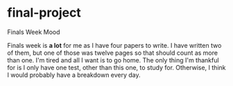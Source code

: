 # final-project

Finals Week Mood

Finals week is **a lot** for me as I have four papers to write. I have written two of them, but one of those was twelve pages so that should count as more than one. I'm tired and all I want is to go home. The only thing I'm thankful for is I only have one test, other than this one, to study for. Otherwise, I think I would probably have a breakdown every day.
